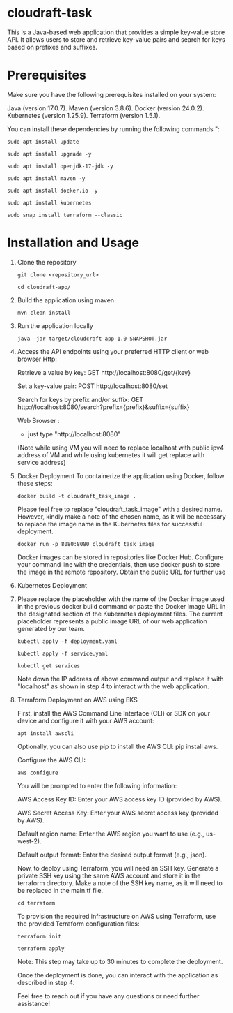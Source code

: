 # cloudraft-task

This is a Java-based web application that provides a simple key-value store API. It allows users to store and retrieve key-value pairs and search for keys based on prefixes and suffixes.

# Prerequisites

Make sure you have the following prerequisites installed on your system:

Java (version 17.0.7).
Maven (version 3.8.6).
Docker (version 24.0.2).
Kubernetes (version 1.25.9).
Terraform (version 1.5.1).

You can install these dependencies by running the following commands ":
```
sudo apt install update
```
```
sudo apt install upgrade -y
```
```
sudo apt install openjdk-17-jdk -y
```
```
sudo apt install maven -y
```
```
sudo apt install docker.io -y
```
```
sudo apt install kubernetes
```
```
sudo snap install terraform --classic
```
# Installation and Usage

1. Clone the repository
   ```
   git clone <repository_url>
   ```
   ```
   cd cloudraft-app/
   ```
2. Build the application using maven
   ```
   mvn clean install
   ```
3. Run the application locally
   ```
   java -jar target/cloudcraft-app-1.0-SNAPSHOT.jar
   ```
4. Access the API endpoints using your preferred HTTP client or web browser
   Http:
   
   Retrieve a value by key: GET http://localhost:8080/get/{key}
   
   Set a key-value pair: POST http://localhost:8080/set
   
   Search for keys by prefix and/or suffix: GET http://localhost:8080/search?prefix={prefix}&suffix={suffix}

   Web Browser :
   
   - just type "http://localhost:8080"
     
    (Note while using VM you will need to replace localhost with public ipv4 address of VM and while using kubernetes it will get replace with service address)

6. Docker Deployment
   To containerize the application using Docker, follow these steps:
   ```
   docker build -t cloudraft_task_image .
   ```
   Please feel free to replace "cloudraft_task_image" with a desired name. However, kindly make a note of the chosen name, as it will be necessary to replace the image name in the Kubernetes files for successful deployment.
   ```
   docker run -p 8080:8080 cloudraft_task_image
   ```

   Docker images can be stored in repositories like Docker Hub. Configure your command line with the credentials, then use docker push to store the image in the remote repository. Obtain the public URL for further use
   
7. Kubernetes Deployment
8. 
   Please replace the placeholder with the name of the Docker image used in the previous docker build command or paste the Docker image URL in the designated section of the Kubernetes deployment files. The current placeholder represents a public image URL of our web application generated by our team.
   ```
   kubectl apply -f deployment.yaml
   ```
   ```
   kubectl apply -f service.yaml
   ```
   ```
   kubectl get services
   ```
   Note down the IP address of above command output and replace it with "localhost" as shown in step 4 to interact with the web application.
   
9. Terraform Deployment on AWS using EKS
    
    First, install the AWS Command Line Interface (CLI) or SDK on your device and configure it with your AWS account:
   ```
   apt install awscli
   ```
   Optionally, you can also use pip to install the AWS CLI: pip install aws.
   
   Configure the AWS CLI:
   ```
   aws configure
   ```
   You will be prompted to enter the following information:

   AWS Access Key ID: Enter your AWS access key ID (provided by AWS).
   
   AWS Secret Access Key: Enter your AWS secret access key (provided by AWS).
   
   Default region name: Enter the AWS region you want to use (e.g., us-west-2).
   
   Default output format: Enter the desired output format (e.g., json).

   Now, to deploy using Terraform, you will need an SSH key. Generate a private SSH key using the same AWS account and store it in the terraform directory. Make a note of the SSH key name, as it will need to be replaced in the main.tf file.
   ```
   cd terraform
   ```
   To provision the required infrastructure on AWS using Terraform, use the provided Terraform configuration files:
   ```
   terraform init
   ```
   ```
   terraform apply
   ```
   Note: This step may take up to 30 minutes to complete the deployment.

   Once the deployment is done, you can interact with the application as described in step 4.

   Feel free to reach out if you have any questions or need further assistance!
